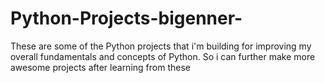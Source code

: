# Python-Projects-bigenner-
These are some of the Python projects that i'm building for improving my overall fundamentals and concepts of Python. So i  can further make more awesome projects after learning from these
